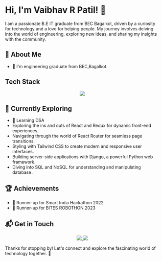 # Hi, I'm Vaibhav R Patil! 👋

I am a passionate B.E IT graduate from BEC Bagalkot, driven by a curiosity for technology and a love for helping people. My journey involves delving into the world of engineering, exploring new ideas, and sharing my insights with the community.

<!--![vaibhav88614's Stats](https://github-readme-stats.vercel.app/api?username=vaibhav88614&theme=vue-dark&show_icons=true&hide_border=true&count_private=true)-->

## 🚀 About Me

- 🔭 I'm engineering graduate from BEC,Bagalkot.

## Tech Stack
<p align="center">
  <a href="https://skillicons.dev">
    <img src="https://skillicons.dev/icons?i=java,python,c,cpp,arduino,perl,linux,javascript" />
  </a>
</p>


## 🌱 Currently Exploring

  - 🚀 Learning DSA
  - Exploring the ins and outs of React and Redux for dynamic front-end experiences.
  - Navigating through the world of React Router for seamless page transitions.
  - Styling with Tailwind CSS to create modern and responsive user interfaces.
  - Building server-side applications with Django, a powerful Python web framework.
  - Diving into SQL and NoSQL for understanding and manipulating database .

 ## 🏆 Achievements

- 🌟 Runner-up for Smart India Hackathon 2022
- 🌟 Runner-up for BITES ROBOTHON 2023


## 📬 Get in Touch

<p align="center">
    <a href="https://www.linkedin.com/in/vaibhavrp614/">
    	<img src="https://skillicons.dev/icons?i=linkedin">
    </a>
    <a href="mailto:vaibhavrp614@gmail.com">
    	<img src="https://skillicons.dev/icons?i=gmail">
    </a>
</p>

Thanks for stopping by! Let's connect and explore the fascinating world of technology together. 🚀

<!--

Here are some ideas to get you started:

- 🔭 I’m currently working on building a portfolio website
- 🌱 I’m currently learning text manipulation using PERL
- 🤔 I’m looking for help with web designing
- 📫 How to reach me: vaibhavrp614@gmail.com
- 😄 Pronouns: He/Him
- ⚡ Fun fact: I am Instrumentation Engineer aspiring to start my career in IT.
-->

